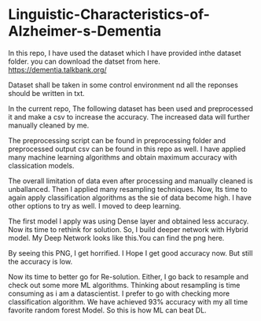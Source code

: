 # Linguistic-Characteristics-of-Alzheimer-s-Dementia

In this repo, I have used the dataset which I have provided inthe dataset folder. you can download the datset from here. https://dementia.talkbank.org/

Dataset shall be taken in some control environment nd all the reponses should be written in txt.

In the current repo, The following dataset has been used and preprocessed it and make a csv to increase the accuracy. 
The increased data will further manually cleaned by me.

The preprocessing script can be found in preprocessing folder and preprocessed output csv can be found in this repo as well.
I have applied many machine learning algorithms and obtain maximum accuracy with classication models.

The overall limitation of data even after processing and manually cleaned is unballanced.
Then I applied many resampling techniques.
Now, Its time to again apply classification algorithms as the sie of data become high. I have other options to try as well. I moved to deep learning.

The first model I apply was using Dense layer and obtained less accuracy.
Now its time to rethink for solution.
So, I build deeper network with Hybrid model. My Deep Network looks like this.You can find the png here.








By seeing this PNG, I get horrified. I Hope I get good accuracy now. But still the accuracy is low.

Now its time to better go for Re-solution.
Either, I go back to resample and check out some more ML algorithms. Thinking about resampling is time consuming as i am a datascientist. I prefer to go with checking more classification algorithm. We have achieved 93% accuracy with my all time favorite random forest Model.
So this is how ML can beat DL.








